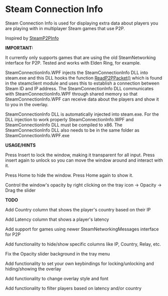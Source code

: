 # Steam Connection Info
Steam Connection Info is used for displaying extra data about players you are playing with in multiplayer Steam games that use P2P.

Inspired by [SteamP2PInfo](https://github.com/tremwil/SteamP2PInfo)

**IMPORTANT:**

It currently only supports games that are using the old SteamNetworking interface for P2P. Tested and works with Elden Ring, for example.

SteamConnectionInfo.WPF injects the SteamConnectionInfo DLL into steam.exe and this DLL hooks the function [ReadP2PPacket()](https://partner.steamgames.com/doc/api/ISteamNetworking#ReadP2PPacket) which is found in the steamclient module and uses this to establish a connection between Steam ID and IP address. The SteamConnectionInfo DLL communicates with SteamConnectionInfo.WPF through shared memory so that SteamConnectionInfo.WPF can receive data about the players and show it to you in the overlay.

SteamConnectionInfo DLL is automatically injected into steam.exe. For the DLL injection to work properly SteamConnectionInfo.WPF and SteamConnectionInfo DLL must be compiled to x86. The SteamConnectionInfo DLL also needs to be in the same folder as SteamConnectionInfo.WPF.exe

**USAGE/HINTS**

Press Insert to lock the window, making it transparent for all input. Press insert again to unlock so you can move the window around and interact with it.

Press Home to hide the window. Press Home again to show it.

Control the window's opacity by right clicking on the tray icon -> Opacity -> Drag the slider

**TODO**

Add Country column that shows the player's country based on their IP

Add Latency column that shows a player's latency

Add support for games using newer SteamNetworkingMessages interface for P2P

Add functionality to hide/show specific columns like IP, Country, Relay, etc.

Fix the Opacity slider background in the tray menu

Add functionality to set your own keybindings for locking/unlocking and hiding/showing the overlay

Add functionality to change overlay style and font

Add functionality to filter players based on latency and/or country
